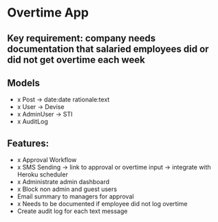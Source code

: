 # Overtime App

## Key requirement: company needs documentation that salaried employees did or did not get overtime each week

## Models
- x Post -> date:date rationale:text
- x User -> Devise
- x AdminUser -> STI
- x AuditLog

## Features:
- x Approval Workflow
- x SMS Sending -> link to approval or overtime input -> integrate     with Heroku scheduler
- x Administrate admin dashboard
- x Block non admin and guest users
- Email summary to managers for approval
- x Needs to be documented if employee did not log overtime
- Create audit log for each text message
